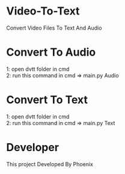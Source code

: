 # Video-To-Text
  Convert Video Files To Text And Audio

# Convert To Audio
  1: open dvtt folder in cmd <br />
  2: run this command in cmd => main.py Audio <Your Video File Path>

# Convert To Text
  1: open dvtt folder in cmd <br />
  2: run this command in cmd => main.py Text <Your Video File Path> <Your Outpot Audio File Path>

# Developer
  This project Developed By Phoenix

